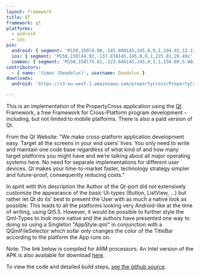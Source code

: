 ```yaml
---
layout: framework
title: QT
framework: qt
platforms:
  - android
  - ios
pie:
  android: { segment: 'M150,150l0.00,-145.00A145,145,0,0,1,194.92,12.13z', line: 'M150,150l44.92,-137.87' }
  ios: { segment: 'M150,150l44.92,-137.87A145,145,0,0,1,225.81,26.40z', line: 'M150,150l75.81,-123.60' }
  common: { segment: 'M150,150l75.81,-123.60A145,145,0,1,1,150.00,5.00z', line: 'M150,150l-0.00,-145.00' }
contributors:
  - { name: 'Simon (Deadolus)', username: Deadolus }
downloads:
  android: 'https://s3-eu-west-1.amazonaws.com/propertycross/PropertyCross_Qt_armeabi_v7a.apk'

---
```


This is an implementation of the PropertyCross application using the [Qt](http://www.qt.io)  Framework, a free Framework for Cross-Platform program development - including, but not limited to mobile platforms. There is also a paid version of Qt.

From the Qt Website: "We make cross-platform application development easy. Target all the screens in your end users’ lives. You only need to write and maintain one code base regardless of what kind of and how many target platforms you might have and we’re talking about all major operating systems here. No need for separate implementations for different user devices. Qt makes your time-to-market faster, technology strategy simpler and future-proof, consequently reducing costs."

In spirit with this description the Author of the Qt-port did not extensively customize the appearance of the basic UI-types (Button, ListView, ...) but rather let Qt do its' best to present the User with as much a native look as possible. This leads to all the platforms looking very Android-like at the time of writing, using Qt5.5. However, it would be possible to further style the Qml-Types to look more native and the authors have presented one way to doing so using a Singleton "AppStyle.qml" in conjunction with a QQmlFileSelector which sofar only changes the color of the TitleBar according to the platform the App runs on.

Note: The link below is compiled for ARM processors. An Intel version of the APK is also available for download [here](https://s3-eu-west-1.amazonaws.com/propertycross/PropertyCross_Qt_x86.apk).

To view the code and detailed build steps, <a href='{{ site.githuburl }}/tree/master/qt'>see the github source</a>.